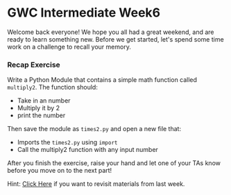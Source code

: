 # GWC Intermediate Week6

Welcome back everyone! We hope you all had a great weekend, and are ready to learn something new. Before we get started, let's spend some time work on a challenge to recall your memory.

### Recap Exercise

Write a Python Module that contains a simple math function called `multiply2`. The function should:
* Take in an number
* Multiply it by 2
* print the number

Then save the module as `times2.py` and open a new file that:
* Imports the `times2.py` using `import`
* Call the multiply2 function with any input number

After you finish the exercise, raise your hand and let one of your TAs know before you move on to the next part!

Hint: [Click Here](https://sites.google.com/umn.edu/umngwcilw4/) if you want to revisit materials from last week.

